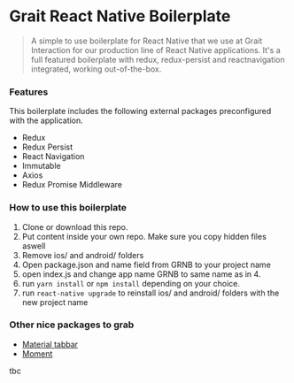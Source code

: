 # Grait React Native Boilerplate
> A simple to use boilerplate for React Native that we use at Grait Interaction
for our production line of React Native applications. It's a full featured
boilerplate with redux, redux-persist and reactnavigation integrated, working
out-of-the-box.

### Features
This boilerplate includes the following external packages preconfigured with
the application.

- Redux
- Redux Persist
- React Navigation
- Immutable
- Axios
- Redux Promise Middleware

### How to use this boilerplate

1. Clone or download this repo.
2. Put content inside your own repo. Make sure you copy hidden files aswell
3. Remove ios/ and android/ folders
4. Open package.json and name field from GRNB to your project name
5. open index.js and change app name GRNB to same name as in 4.
6. run ```yarn install``` or ```npm install``` depending on your choice.
7. run ```react-native upgrade``` to reinstall ios/ and android/ folders with the new project name

### Other nice packages to grab

- [Material tabbar](https://github.com/timomeh/react-native-material-bottom-navigation)
- [Moment](https://www.npmjs.com/package/moment)

tbc
